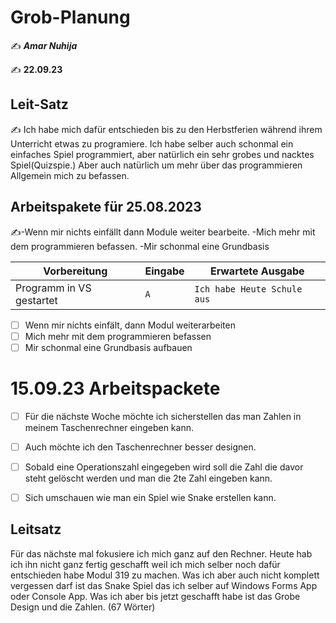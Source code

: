 # Grob-Planung

✍️ ***Amar Nuhija***

✍️ **22.09.23**

## Leit-Satz

✍️ Ich habe mich dafür entschieden bis zu den Herbstferien während ihrem Unterricht etwas zu programiere. Ich habe selber auch schonmal ein einfaches Spiel programmiert, aber natürlich ein sehr grobes und nacktes Spiel(Quizspie.) Aber auch natürlich um mehr über das programmieren Allgemein mich zu befassen. 

## Arbeitspakete für 25.08.2023

✍️-Wenn mir nichts einfällt dann Module weiter bearbeite.
          -Mich mehr mit dem programmieren befassen.
          -Mir schonmal eine Grundbasis 

| Vorbereitung             | Eingabe | Erwartete Ausgabe |
| ------------------------ | ------- | ----------------- |
| Programm in VS gestartet | `A`  | `Ich habe Heute Schule aus`      |

- [ ] Wenn mir nichts einfält, dann Modul weiterarbeiten
- [ ] Mich mehr mit dem programmieren befassen
- [ ] Mir schonmal eine Grundbasis aufbauen

 # 15.09.23 Arbeitspackete


- [ ] Für die nächste Woche möchte ich sicherstellen das man Zahlen in meinem Taschenrechner eingeben kann.
- [ ] Auch möchte ich den Taschenrechner besser designen.
- [ ] Sobald eine Operationszahl eingegeben wird soll die Zahl die davor steht gelöscht werden und man die 2te Zahl eingeben kann.
- [ ] Sich umschauen wie man ein Spiel wie Snake erstellen kann.




## Leitsatz

 Für das nächste mal fokusiere ich mich ganz auf den Rechner. Heute hab ich ihn nicht ganz fertig geschafft weil ich mich selber noch dafür entschieden habe Modul 319 zu machen.
 Was ich aber auch nicht komplett vergessen darf ist das Snake Spiel das ich selber auf Windows Forms App oder Console App.
 Was ich aber bis jetzt geschafft habe ist das Grobe Design und die Zahlen. (67 Wörter)
 




